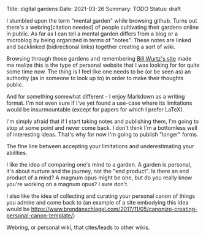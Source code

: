 Title: digital gardens
Date: 2021-03-26
Summary: TODO
Status: draft

I stumbled upon the term "mental garden" while browsing github. Turns out there's a
webring[citation needed] of people cultivating their gardens online in public. As far as I can
tell a mental garden differs from a blog or a microblog by being organized in terms of "notes".
These notes are linked and backlinked (bidirectional links) together creating a sort of wiki.

Browsing through those gardens and remembering [Bill Wurtz's site](https://billwurtz.com/) made me realize
this is the type of personal website that I was looking for for quite some time now. The thing is
I feel like one needs to be (or be seen as) an authority (as in someone to look up to) in order
to make their thoughts public.

And for something somewhat different - I enjoy Markdown as a writing format. I'm not even sure
if I've yet found a use-case where its limitations would be insurmountable (except for papers for
which I prefer LaTeX).

I'm simply afraid that if I start taking notes and publishing them, I'm going to stop at some point
and never come back. I don't think I'm a bottomless well of interesting ideas. That's why for now
I'm going to publish "longer" forms.

The fine line between accepting your limitations and underestimating your abilities.

I like the idea of comparing one's mind to a garden. A garden is personal, it's about nurture and
the journey, not the "end product". Is there an end product of a mind? A magnum opus might be one,
but do you really know you're working on a magnum opus? I sure don't.

I also like the idea of collecting and curating your personal canon of things you admire and come
back to (an example of a site embodying this idea would be https://www.brendanschlagel.com/2017/11/05/canonize-creating-personal-canon-template/)

Webring, or personal wiki, that cites/leads to other wikis.
